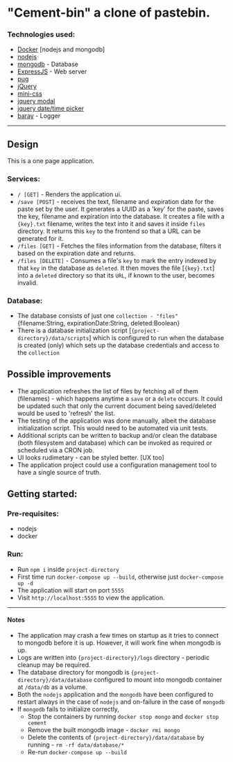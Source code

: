 "Cement-bin" a clone of pastebin.
================================================================================
### Technologies used:

* [Docker](https://www.docker.com/) [nodejs and mongodb]
* [nodejs](https://nodejs.org/en/)
* [mongodb](https://www.mongodb.com/) - Database
* [ExpressJS](https://expressjs.com/) - Web server
* [pug](https://pugjs.org/api/getting-started.html)
* [jQuery](https://jquery.com/)
* [mini-css](https://minicss.org/)
* [jquery modal](https://jquerymodal.com/)
* [jquery date/time picker](https://xdsoft.net/jqplugins/datetimepicker/)
* [baray](https://www.npmjs.com/package/baray) - Logger

--------------------------------------------------------------------------------

## Design

This is a one page application.

### Services:

* ```/ [GET]``` - Renders the application ui.
* ```/save [POST]``` - receives the text, filename and expiration date for the paste set by the user. It generates a UUID as a 'key' for the paste, saves the key, filename and expiration into the database. It creates a file with a ```{key}.txt``` filename, writes the text into it and saves it inside ```files``` directory. It returns this ```key``` to the frontend so that a URL can be generated for it.
* ```/files [GET]``` - Fetches the files information from the database, filters it based on the expiration date and returns.
* ```/files [DELETE]``` - Consumes a file's ```key``` to mark the entry indexed by that ```key``` in the database as ```deleted```. It then moves the file [```{key}.txt```] into a ```deleted``` directory so that its ```URL```, if known to the user, becomes invalid.

### Database:
* The database consists of just one ```collection - "files"``` {filename:String, expirationDate:String, deleted:Boolean}
* There is a database initialization script [```{project-directory}/data/scripts```] which is configured to run when the database is created (only) which sets up the database credentials and access to the ```collection```


## Possible improvements

* The application refreshes the list of files by fetching all of them (filenames) - which happens anytime a ```save``` or a ```delete``` occurs. It could be updated such that only the current document being saved/deleted would be used to 'refresh' the list.
* The testing of the application was done manually, albeit the database initialization script. This would need to be automated via unit tests.
* Additional scripts can be written to backup and/or clean the database (both filesystem and database) which can be invoked as required or scheduled via a CRON job.
* UI looks rudimetary -  can be styled better. [UX too]
* The application project could use a configuration management tool to have a single source of truth.

## Getting started:

### Pre-requisites:
* nodejs
* docker

### Run:
* Run ```npm i``` inside ```project-directory```
* First time run ```docker-compose up --build```, otherwise just ```docker-compose up -d```
* The application will start on port ```5555```
* Visit ```http://localhost:5555``` to view the application.

------------------------------------------------------------------------------------

#### Notes

* The application may crash a few times on startup as it tries to connect to mongodb before it is up. However, it will work fine when mongodb is up.
* Logs are written into ```{project-directory}/logs``` directory - periodic cleanup may be required.
* The database directory for mongodb is ```{project-directory}/data/database``` configured to mount into mongodb container at ```/data/db``` as a volume.
* Both the ```nodejs``` application and the ```mongodb``` have been configured to restart always in the case of ```nodejs``` and on-failure in the case of ```mongodb```
* If ```mongodb``` fails to initialize correctly,
  * Stop the containers by running ```docker stop mongo``` and ```docker stop cement```
  * Remove the built mongodb image - ```docker rmi mongo```
  * Delete the contents of ```{project-directory}/data/database``` by running - ```rm -rf data/database/*```
  * Re-run ```docker-compose up --build```
